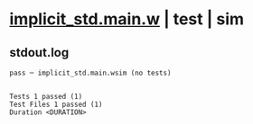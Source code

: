 # [implicit_std.main.w](../../../../../examples/tests/valid/implicit_std.main.w) | test | sim

## stdout.log
```log
pass ─ implicit_std.main.wsim (no tests)
 
 
Tests 1 passed (1)
Test Files 1 passed (1)
Duration <DURATION>
```

